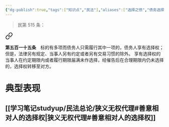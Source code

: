 ```yaml
---
{"dg-publish":true,"tags":["知识点","民法"],"aliases":["选择之债","债务选择"],"permalink":"/学习笔记studyup/民法总论/选择之债的选择权/","dgPassFrontmatter":true,"created":"2024-11-19T11:35:02.464+08:00","updated":"2024-11-22T16:05:07.414+08:00"}
---
```


>民第 515 条：
<div class="transclusion internal-embed is-loaded"><a class="markdown-embed-link" href="/////#t515" aria-label="Open link"><svg xmlns="http://www.w3.org/2000/svg" width="24" height="24" viewBox="0 0 24 24" fill="none" stroke="currentColor" stroke-width="2" stroke-linecap="round" stroke-linejoin="round" class="svg-icon lucide-link"><path d="M10 13a5 5 0 0 0 7.54.54l3-3a5 5 0 0 0-7.07-7.07l-1.72 1.71"></path><path d="M14 11a5 5 0 0 0-7.54-.54l-3 3a5 5 0 0 0 7.07 7.07l1.71-1.71"></path></svg></a><div class="markdown-embed">



**第五百一十五条**　标的有多项而债务人只需履行其中一项的，债务人享有选择权；但是，法律另有规定、当事人另有约定或者另有交易习惯的除外。
享有选择权的当事人在约定期限内或者履行期限届满未作选择，经催告后在合理期限内仍未选择的，选择权转移至对方。 

</div></div>

# 典型表现
## [[学习笔记studyup/民法总论/狭义无权代理#善意相对人的选择权\|狭义无权代理#善意相对人的选择权]]